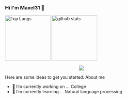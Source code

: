 ### Hi I'm Maxel31 👋

<p align="left"> 
  <img alt="Top Langs" height="150px" src="https://github-readme-stats.vercel.app/api/top-langs/?username=Maxel31&layout=compact&show_icons=true&theme=dark" />
  <img alt="github stats" height="150px" src="https://github-readme-stats.vercel.app/api?username=Maxel31&theme=dark&show_icons=ture" />
</p>
<p align="center">
  <a href="https://skillicons.dev">
    <img src="https://skillicons.dev/icons?i=c,cpp,java,py,vscode" />
  </a>
</p>

Here are some ideas to get you started:
About me
- 🔭 I’m currently working on ... College
- 🌱 I’m currently learning ... Natural language processing


